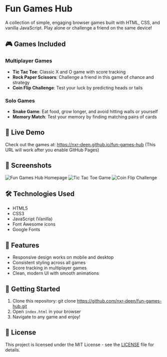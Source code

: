 # Fun Games Hub

A collection of simple, engaging browser games built with HTML, CSS, and vanilla JavaScript. Play alone or challenge a friend on the same device!

## 🎮 Games Included

### Multiplayer Games
- **Tic Tac Toe**: Classic X and O game with score tracking
- **Rock Paper Scissors**: Challenge a friend in this game of chance and strategy
- **Coin Flip Challenge**: Test your luck by predicting heads or tails

### Solo Games
- **Snake Game**: Eat food, grow longer, and avoid hitting walls or yourself
- **Memory Match**: Test your memory by finding matching pairs of cards

## 🚀 Live Demo
Check out the games at: https://nxr-deen.github.io/fun-games-hub
(This URL will work after you enable GitHub Pages)

## 📸 Screenshots

![Fun Games Hub Homepage](screenshots/homepage.png)
![Tic Tac Toe Game](screenshots/tic-tac-toe.png)
![Coin Flip Challenge](screenshots/coin-flip.png)

## 🛠️ Technologies Used
- HTML5
- CSS3
- JavaScript (Vanilla)
- Font Awesome icons
- Google Fonts

## 🎯 Features
- Responsive design works on mobile and desktop
- Consistent styling across all games
- Score tracking in multiplayer games
- Clean, modern UI with smooth animations

## 🚦 Getting Started
1. Clone this repository:
     git clone https://github.com/nxr-deen/fun-games-hub.git
2. Open `index.html` in your browser
3. Navigate to any game and enjoy!

## 📝 License
This project is licensed under the MIT License - see the [LICENSE](LICENSE) file for details.
